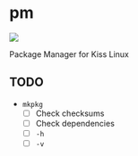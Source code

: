 # pm

<a href="https://travis-ci.org/kisslinuxx/pm"><img src="https://travis-ci.org/kisslinuxx/pm.svg?branch=master"></a>

Package Manager for Kiss Linux


## TODO

- `mkpkg`
    - [ ] Check checksums
    - [ ] Check dependencies
    - [ ] `-h`
    - [ ] `-v`
